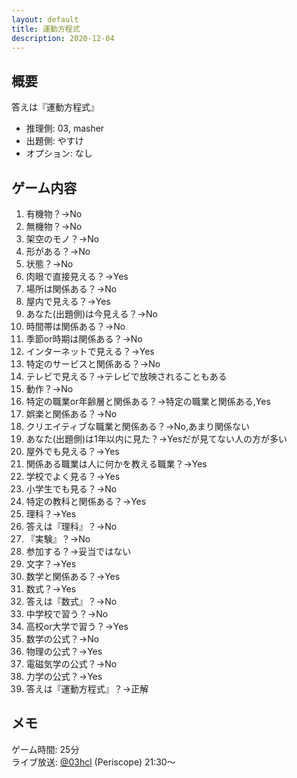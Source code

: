 ```yaml
---
layout: default
title: 運動方程式
description: 2020-12-04
---
```


## 概要

答えは『運動方程式』

- 推理側: 03, masher
- 出題側: やすけ
- オプション: なし

## ゲーム内容

1. 有機物？→No
2. 無機物？→No
3. 架空のモノ？→No
4. 形がある？→No
5. 状態？→No
6. 肉眼で直接見える？→Yes
7. 場所は関係ある？→No
8. 屋内で見える？→Yes
9. あなた(出題側)は今見える？→No
10. 時間帯は関係ある？→No
11. 季節or時期は関係ある？→No
12. インターネットで見える？→Yes
13. 特定のサービスと関係ある？→No
14. テレビで見える？→テレビで放映されることもある
15. 動作？→No
16. 特定の職業or年齢層と関係ある？→特定の職業と関係ある,Yes
17. 娯楽と関係ある？→No
18. クリエイティブな職業と関係ある？→No,あまり関係ない
19. あなた(出題側)は1年以内に見た？→Yesだが見てない人の方が多い
20. 屋外でも見える？→Yes
21. 関係ある職業は人に何かを教える職業？→Yes
22. 学校でよく見る？→Yes
23. 小学生でも見る？→No
24. 特定の教科と関係ある？→Yes
25. 理科？→Yes
26. 答えは『理科』？→No
27. 『実験』？→No
28. 参加する？→妥当ではない
29. 文字？→Yes
30. 数学と関係ある？→Yes
31. 数式？→Yes
32. 答えは『数式』？→No
33. 中学校で習う？→No
34. 高校or大学で習う？→Yes
35. 数学の公式？→No
36. 物理の公式？→Yes
37. 電磁気学の公式？→No
38. 力学の公式？→Yes
39. 答えは『運動方程式』？→正解

## メモ

ゲーム時間: 25分  
ライブ放送: [@03hcl](https://www.periscope.tv/03hcl/1rmxPzdvQDYGN) (Periscope) 21:30～
